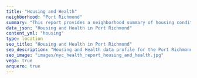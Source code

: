 ```yaml
---
title: "Housing and Health"
neighborhood: "Port Richmond"
summary: "This report provides a neighborhood summary of housing conditions and related health outcomes. It also describes population characteristics that can increase vulnerability to housing hazards."
data_json: "Housing and Health in Port Richmond"
content_yml: "housing"
type: location
seo_title: "Housing and Health in Port Richmond"
seo_description: "Housing and Health data profile for the Port Richmond neighborhood of NYC."
seo_image: "images/nyc_health_report_housing_and_health.jpg"
vega: true
arquero: true
---
```

